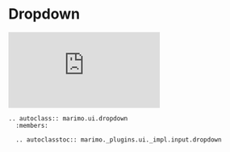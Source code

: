 # Dropdown

<iframe class="demo" src="https://components.marimo.io/?component=dropdown" frameborder="no"></iframe>

```{eval-rst}
.. autoclass:: marimo.ui.dropdown
  :members:

  .. autoclasstoc:: marimo._plugins.ui._impl.input.dropdown
```
